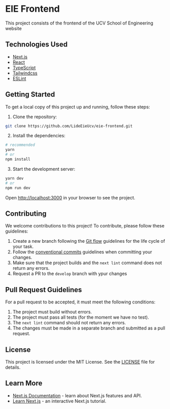 # EIE Frontend

This project consists of the frontend of the UCV School of Engineering website

## Technologies Used

- [Next.js](https://nextjs.org/)
- [React](https://reactjs.org/)
- [TypeScript](https://www.typescriptlang.org/)
- [Tailwindcss](https://tailwindcss.com)
- [ESLint](https://eslint.org/)

## Getting Started

To get a local copy of this project up and running, follow these steps:

1. Clone the repository:

```bash
git clone https://github.com/LideEieUcv/eie-frontend.git
```

2. Install the dependencies:

```bash
# recommended
yarn
# or
npm install
```

3. Start the development server:

```bash
yarn dev
# or
npm run dev
```

Open [http://localhost:3000](http://localhost:3000) in your browser to see the project.

## Contributing

We welcome contributions to this project! To contribute, please follow these guidelines:

1. Create a new branch following the [Git flow](https://www.excentia.es/que-es-git-flow) guidelines for the life cycle of your task.
2. Follow the [conventional commits](https://www.conventionalcommits.org/en/v1.0.0/) guidelines when committing your changes.
3. Make sure that the project builds and the `next lint` command does not return any errors.
4. Request a PR to the `develop` branch with ypur changes

## Pull Request Guidelines

For a pull request to be accepted, it must meet the following conditions:

1. The project must build without errors.
2. The project must pass all tests (for the moment we have no test).
3. The `next lint` command should not return any errors.
4. The changes must be made in a separate branch and submitted as a pull request.

## License

This project is licensed under the MIT License. See the [LICENSE](LICENSE) file for details.

## Learn More

- [Next.js Documentation](https://nextjs.org/docs) - learn about Next.js features and API.
- [Learn Next.js](https://nextjs.org/learn) - an interactive Next.js tutorial.
